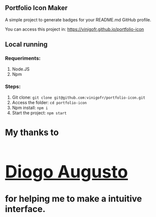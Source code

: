 ## Portfolio Icon Maker

A simple project to generate badges for your README.md GitHub profile.

You can access this project in: https://vinigofr.github.io/portfolio-icon

## Local running

### Requeriments:
1. Node.JS
2. Npm

### Steps:
1. Git clone: `git clone git@github.com:vinigofr/portfolio-icon.git`
2. Access the folder: `cd portfolio-icon`
3. Npm install: `npm i`
4. Start the project: `npm start`

# My thanks to <a href="https://www.linkedin.com/in/diogoaugusto" target="_blank"><h1>Diogo Augusto</h1></a> for helping me to make a intuitive interface.
